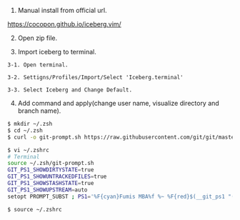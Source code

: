 1. Manual install from official url.

https://cocopon.github.io/iceberg.vim/

2. Open zip file.

3. Import iceberg to terminal.

```
3-1. Open terminal.

3-2. Settigns/Profiles/Import/Select 'Iceberg.terminal'

3-3. Select Iceberg and Change Default.
```

4. Add command and apply(change user name, visualize directory and branch name).

```sh
$ mkdir ~/.zsh
$ cd ~/.zsh
$ curl -o git-prompt.sh https://raw.githubusercontent.com/git/git/master/contrib/completion/git-prompt.sh
```

```sh
$ vi ~/.zshrc
# Terminal
source ~/.zsh/git-prompt.sh
GIT_PS1_SHOWDIRTYSTATE=true
GIT_PS1_SHOWUNTRACKEDFILES=true
GIT_PS1_SHOWSTASHSTATE=true
GIT_PS1_SHOWUPSTREAM=auto
setopt PROMPT_SUBST ; PS1='%F{cyan}Fumis MBA%f %~ %F{red}$(__git_ps1 "(%s)")%f \$ '

$ source ~/.zshrc
```
